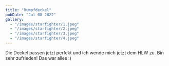 ```yaml
---
title: "Rumpfdeckel"
pubDate: "Jul 08 2022"
gallery:
  - "/images/starfighter/1.jpeg"
  - "/images/starfighter/2.jpeg"
  - "/images/starfighter/3.jpeg"
  - "/images/starfighter/4.jpeg"
---
```


Die Deckel passen jetzt perfekt und ich wende mich jetzt dem HLW zu.
Bin sehr zufrieden! Das war alles :)
